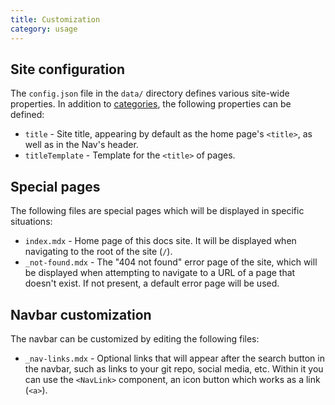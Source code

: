 ```yaml
---
title: Customization
category: usage
---
```


## Site configuration

The `config.json` file in the `data/` directory defines various site-wide properties. In addition to [categories](/docs/categories), the following properties can be defined:

- `title` - Site title, appearing by default as the home page's `<title>`, as well as in the Nav's header.
- `titleTemplate` - Template for the `<title>` of pages.
<!-- TODO: Move nav links here -->

## Special pages

<!-- TODO: Remove this section -->

The following files are special pages which will be displayed in specific situations:

- `index.mdx` - Home page of this docs site. It will be displayed when navigating to the root of the site (`/`).
- `_not-found.mdx` - The "404 not found" error page of the site, which will be displayed when attempting to navigate to a URL of a page that doesn't exist. If not present, a default error page will be used.

## Navbar customization

<!-- TODO: Remove this section -->

The navbar can be customized by editing the following files:

- `_nav-links.mdx` - Optional links that will appear after the search button in the navbar, such as links to your git repo, social media, etc.
  Within it you can use the `<NavLink>` component, an icon button which works as a link (`<a>`).
